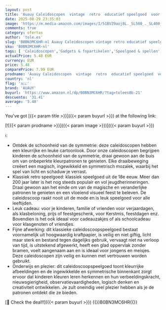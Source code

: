 ```yaml
---
layout: post
title: 'Auauy Caleidoscopen  vintage  retro  educatief speelgoed  voor kinderverjaardag  Nieuwjaar  Kerstmis  school  klaslokaal  prijzen  willekeurig patroon  6 stuks'
date: 2025-08-29 23:35:03
image: 'https://m.media-amazon.com/images/I/51BVZ9aoj8L._SL500_._SL400_.jpg'
comments: true
category: ofertas
author: 'tole.es'
slug: 'B0BN3MC6HR-nl Auauy Caleidoscopen vintage retro educatief speelgoed voor...'
sku: 'B0BN3MC6HR-nl'
tags: [ 'Caleidoscopen','Gadgets & fopartikelen','Speelgoed & spellen','auauy','🇳🇱', ]
actualPrice: 5.48 EUR
currency: EUR
price: 5.48
comparePrice: 7.99 EUR
prodname: 'Auauy Caleidoscopen  vintage  retro  educatief speelgoed  voor kinderverjaardag  Nieuwjaar  Kerstmis  school  klaslokaal  prijzen  willekeurig patroon  6 stuks'
country: 'nl'
flag: '🇳🇱'
brand: 'AUAUY'
buyurl: 'https://www.amazon.nl/dp/B0BN3MC6HR/?tag=tolees0b-21'
descuento: '31.41'
average: '5.48'
---
```


You've got [{{< param title >}}]({{< param buyurl >}}) at the following link:

[![{{< param prodname >}}]({{< param image >}})]({{< param buyurl >}})

ℹ️:

- Ontdek de schoonheid van de symmetrie: deze caleidoscopen hebben een kleurrijke en leuke cartoonlook. Door onze caleidoscopen begrijpen kinderen de schoonheid van de symmetrie, draai gewoon aan de buis om van onbeperkte kleurpatronen te genieten. Elke draaibeweging creëert een magisch, ingewikkeld en symmetrisch mozaïek, waarbij het spel van licht en schaduw je verrast.
- Klassiek retro speelgoed: klassiek speelgoed uit de 18e eeuw. Meer dan 200 jaar later is het nog steeds populair en vol jeugdherinneringen. Draai gewoon aan het einde om van de magische en veranderlijke patronen te genieten en een vloeiend visueel feest te beleven. De caleidoscoop raakt nooit uit de mode en is leuk speelgoed voor alle leeftijden.
- Leuk cadeau: voor je kinderen, familie of vrienden voor verjaardagen, als klasbeloning, prijs of feestgeschenk, voor Kerstmis, feestdagen enz. Bovendien is het ook ideaal voor cadeauzakjes of als schoolcadeau voor klasgenoten of vriendjes.
- Fijne afwerking: dit klassieke caleidoscoopspeelgoed bestaat voornamelijk uit hoogwaardig kraftpapier, is veilig en niet giftig, licht maar sterk en bestand tegen dagelijks gebruik, vervaagt niet na verloop van tijd, is uitstekend afgewerkt, heeft een glad oppervlak zonder bramen, voelt aangenaam aan en is ideaal voor jongens en meisjes. Deze caleidoscopen zijn veilig en kunnen met vertrouwen worden gebruikt.
- Onderwijs en plezier: dit caleidoscoopspeelgoed toont kleurrijke afbeeldingen en de ingewikkelde en symmetrische binnenkant zorgt ervoor dat kinderen kleuren leren herkennen en hun verbeeldingskracht, nieuwsgierigheid, observatievaardigheden, logisch denken en creativiteit ontwikkelen. Je zult oneindig veel plezier hebben als je de patronen ontdekt die ze bieden.

[🛒 Check the deal!!]({{< param buyurl >}})
{{<world>}}B0BN3MC6HR{{</world>}}
